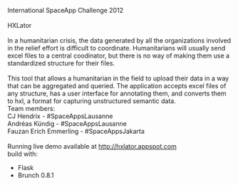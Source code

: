 International SpaceApp Challenge 2012 
<br/>
<br/>
HXLator
<br/><br/>
In a humanitarian crisis, the data generated by all the organizations involved in the relief effort is difficult to coordinate. Humanitarians will usually send excel files to a central coodinator, but there is no way of making them use a standardized structure for their files.
<br/><br/>
This tool that allows a humanitarian in the field to upload their data in a way that can be aggregated and queried. The application accepts excel files of any structure, has a user interface for annotating them, and converts them to hxl, a format for capturing unstructured semantic data.
<br/>
Team members:<br/>
CJ Hendrix - #SpaceAppsLausanne<br/>
Andréas Kündig - #SpaceAppsLausanne<br/>
Fauzan Erich Emmerling - #SpaceAppsJakarta<br/>
<br/>
Running live demo available at http://hxlator.appspot.com
<br/>
build with:
- Flask
- Brunch 0.8.1
